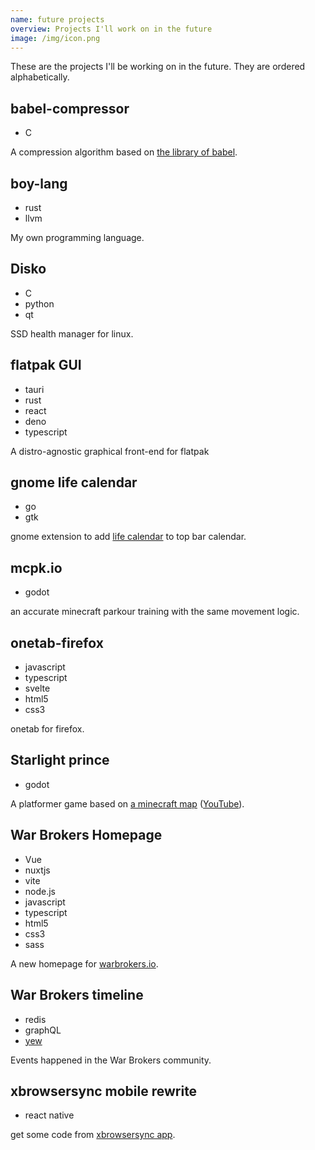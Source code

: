 ```yaml
---
name: future projects
overview: Projects I'll work on in the future
image: /img/icon.png
---
```


<!--
- SQL
-->

These are the projects I'll be working on in the future. They are ordered alphabetically.

## babel-compressor

- C

A compression algorithm based on [the library of babel](https://libraryofbabel.info/theory.html).

## boy-lang

- rust
- llvm

My own programming language.

## Disko

- C
- python
- qt

SSD health manager for linux.

## flatpak GUI

- tauri
- rust
- react
- deno
- typescript

A distro-agnostic graphical front-end for flatpak

## gnome life calendar

- go
- gtk

gnome extension to add [life calendar](https://waitbutwhy.com/2014/05/life-weeks.html) to top bar calendar.

## mcpk.io

- godot

an accurate minecraft parkour training with the same movement logic.

## onetab-firefox

- javascript
- typescript
- svelte
- html5
- css3

onetab for firefox.

## Starlight prince

- godot

A platformer game based on [a minecraft map](https://blog.naver.com/edward2065/222304395450) ([YouTube](https://www.youtube.com/playlist?list=PL1dMxl3V0rvgYQi4C-UEzW7s24D4EfBXf)).

## War Brokers Homepage

- Vue
- nuxtjs
- vite
- node.js
- javascript
- typescript
- html5
- css3
- sass

A new homepage for [warbrokers.io](https://warbrokers.io).

## War Brokers timeline

- redis
- graphQL
- [yew](https://github.com/yewstack/yew)

Events happened in the War Brokers community.

## xbrowsersync mobile rewrite

- react native

get some code from [xbrowsersync app](https://github.com/xbrowsersync/app).

